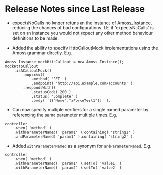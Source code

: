 # Release Notes since Last Release
* expectsNoCalls no longer retuns an the instance of Amoss_Instance, reducing the chances of bad configurations.  I.E. if 'expectsNoCalls' is set on an instance you would not expect any other method behaviour definitions to be made.

* Added the ability to specify HttpCalloutMock implementations using the Amoss grammar directly.  E.g.
```
Amoss_Instance mockHttpCallout = new Amoss_Instance();
mockHttpCallout
    .isACalloutMock()
        .expects()
            .method( 'GET' )
            .endpoint( 'http://api.example.com/accounts' )
        .respondsWith()
            .statusCode( 200 )
            .status( 'Complete' )
            .body( '[{"Name":"sForceTest1"}]' );
```

* Can now specify multiple verifiers for a single named parameter by referencing the same parameter multiple times. E.g.
```
controller
    .when( 'method' )
    .withParameterNamed( 'param1' ).containing( 'string1' )
    .andParameterNamed( 'param1' ).containing( 'string2' )
```

* Added `withParameterNamed` as a synonym for `andParameterNamed`. E.g.
```
controller
    .when( 'method' )
    .withParameterNamed( 'param1' ).setTo( 'value1' )
    .withParameterNamed( 'param2' ).setTo( 'value2' )
```